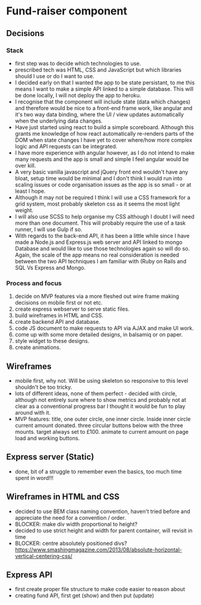 # Fund-raiser component

## Decisions

### Stack

- first step was to decide which technologies to use.
- prescribed tech was HTML, CSS and JavaScript but which libraries should I use or do I want to use.
- I decided early on that I wanted the app to be state persistant, to me this means I want to make a simple API linked to a simple database. This will be done locally, I will not deploy the app to heroku.
- I recognise that the component will include state (data which changes) and therefore would be nice to a front-end frame work, like angular and it's two way data binding, where the UI / view updates automatically when the underlying data changes.
- Have just started using react to build a simple scoreboard. Although this grants me knowledge of how react automatically re-renders parts of the DOM when state changes I have yet to cover where/how more complex logic and API requests can be integrated.
- I have more experience with angular however, as I do not intend to make many requests and the app is small and simple I feel angular would be over kill.
- A very basic vanilla javascript and jQuery front end wouldn't have any bloat, setup time would be minimal and I don't think I would run into scaling issues or code organisation issues as the app is so small - or at least I hope.
- Although it may not be required I think I will use a CSS framework for a grid system, most probably skeleton css as it seems the most light weight.
- I will also use SCSS to help organise my CSS although I doubt I will need more than one document. This will probably require the use of a task runner, I will use Gulp if so.
- With regards to the back-end API, it has been a little while since I have made a Node.js and Express.js web server and API linked to mongo Database and would like to use those technologies again so will do so. Again, the scale of the app means no real consideration is needed between the two API techniques I am familiar with (Ruby on Rails and SQL Vs Express and Mongo.

### Process and focus

1. decide on MVP features via a more fleshed out wire frame making decisions on mobile first or not etc.
2. create express webserver to serve static files.
3. build wireframes in HTML and CSS.
4. create backend API and database.
5. code JS document to make requests to API via AJAX and make UI work.
6. come up with some more detailed designs, in balsamiq or on paper.
7. style widget to these designs.
8. create animations.

## Wireframes

- mobile first, why not. Will be using skeleton so responsive to this level shouldn't be too tricky.
- lots of different ideas, none of them perfect - decided with circle, although not entirely sure where to show metrics and probably not at clear as a conventional progress bar I thought it would be fun to play around with it.
- MVP features: title, one outer circle, one inner circle. Inside inner circle current amount donated. three circular buttons below with the three mounts. target always set to £100. animate to current amount on page load and working buttons.

## Express server (Static)

- done, bit of a struggle to remember even the basics, too much time spent in word!!!

## Wireframes in HTML and CSS

- decided to use BEM class naming convention, haven't tried before and appreciate the need for a convention / order.
- BLOCKER: make div width proportional to height?
- decided to use strict height and width for parent container, will revisit in time
- BLOCKER: centre absolutely positioned divs? https://www.smashingmagazine.com/2013/08/absolute-horizontal-vertical-centering-css/

## Express API

- first create proper file structure  to make code easier to reason about
- creating fund API, first get (show) and then put (update)